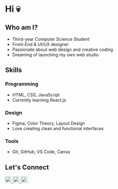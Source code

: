 


# Hi 💀

## Who am I?

-  Third-year Computer Science Student  
-  Front-End & UI/UX designer  
-  Passionate about web design and creative coding  
-  Dreaming of launching my own web studio

##  Skills

### Programming
- HTML, CSS, JavaScript  
- Currently learning React.js  

### Design
- Figma, Color Theory, Layout Design  
- Love creating clean and functional interfaces

### Tools
- Git, GitHub, VS Code, Canva

##  Let's Connect

<p align="left">
  <a href="https://www.linkedin.com/in/nehal-reda-a4137a31b/" target="_blank">
    <img src="https://img.shields.io/badge/LinkedIn-blue?logo=linkedin&logoColor=white" style="height: 22px; font-family: Arial;"/ >
  </a>
  <a href="https://www.behance.net/nehalreda25" target="_blank">
    <img src="https://img.shields.io/badge/Behance-0057FF?logo=behance&logoColor=white" style="height: 22px; font-family: Arial;"/>
  </a>
  <a href="mailto:nehalreda14@gmail.com">
    <img src="https://img.shields.io/badge/Email-d14836?logo=gmail&logoColor=white" style="height: 22px; font-family: Arial;" />
  </a>
</p>
